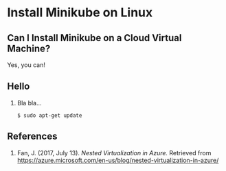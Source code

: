 # Install Minikube on Linux

## Can I Install Minikube on a Cloud Virtual Machine?

Yes, you can!

## Hello

1. Bla bla...

    ```command
    $ sudo apt-get update
    ```
## References

1. Fan, J. (2017, July 13). *Nested Virtualization in Azure.* Retrieved from https://azure.microsoft.com/en-us/blog/nested-virtualization-in-azure/
